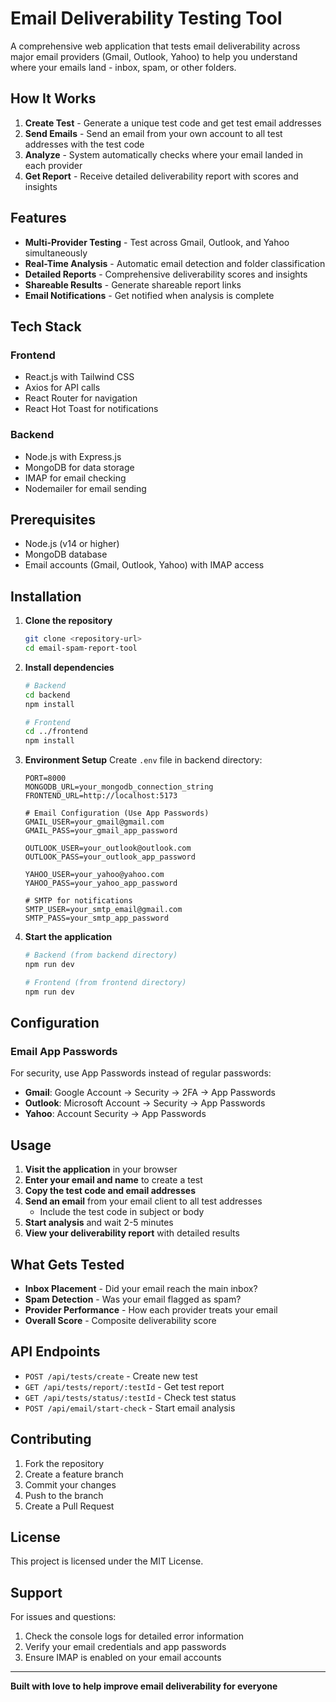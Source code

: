 #  Email Deliverability Testing Tool

A comprehensive web application that tests email deliverability across major email providers (Gmail, Outlook, Yahoo) to help you understand where your emails land - inbox, spam, or other folders.

##  How It Works

1. **Create Test** - Generate a unique test code and get test email addresses
2. **Send Emails** - Send an email from your own account to all test addresses with the test code
3. **Analyze** - System automatically checks where your email landed in each provider
4. **Get Report** - Receive detailed deliverability report with scores and insights

##  Features

- **Multi-Provider Testing** - Test across Gmail, Outlook, and Yahoo simultaneously
- **Real-Time Analysis** - Automatic email detection and folder classification
- **Detailed Reports** - Comprehensive deliverability scores and insights
- **Shareable Results** - Generate shareable report links
- **Email Notifications** - Get notified when analysis is complete

##  Tech Stack

### Frontend
- React.js with Tailwind CSS
- Axios for API calls
- React Router for navigation
- React Hot Toast for notifications

### Backend
- Node.js with Express.js
- MongoDB for data storage
- IMAP for email checking
- Nodemailer for email sending

##  Prerequisites

- Node.js (v14 or higher)
- MongoDB database
- Email accounts (Gmail, Outlook, Yahoo) with IMAP access

##  Installation

1. **Clone the repository**
   ```bash
   git clone <repository-url>
   cd email-spam-report-tool
   ```

2. **Install dependencies**
   ```bash
   # Backend
   cd backend
   npm install

   # Frontend
   cd ../frontend
   npm install
   ```

3. **Environment Setup**
   Create `.env` file in backend directory:
   ```env
   PORT=8000
   MONGODB_URL=your_mongodb_connection_string
   FRONTEND_URL=http://localhost:5173

   # Email Configuration (Use App Passwords)
   GMAIL_USER=your_gmail@gmail.com
   GMAIL_PASS=your_gmail_app_password

   OUTLOOK_USER=your_outlook@outlook.com
   OUTLOOK_PASS=your_outlook_app_password

   YAHOO_USER=your_yahoo@yahoo.com
   YAHOO_PASS=your_yahoo_app_password

   # SMTP for notifications
   SMTP_USER=your_smtp_email@gmail.com
   SMTP_PASS=your_smtp_app_password
   ```

4. **Start the application**
   ```bash
   # Backend (from backend directory)
   npm run dev

   # Frontend (from frontend directory)
   npm run dev
   ```

##  Configuration

### Email App Passwords
For security, use App Passwords instead of regular passwords:

- **Gmail**: Google Account → Security → 2FA → App Passwords
- **Outlook**: Microsoft Account → Security → App Passwords
- **Yahoo**: Account Security → App Passwords

## Usage

1. **Visit the application** in your browser
2. **Enter your email and name** to create a test
3. **Copy the test code and email addresses**
4. **Send an email** from your email client to all test addresses
   - Include the test code in subject or body
5. **Start analysis** and wait 2-5 minutes
6. **View your deliverability report** with detailed results

##  What Gets Tested

- **Inbox Placement** - Did your email reach the main inbox?
- **Spam Detection** - Was your email flagged as spam?
- **Provider Performance** - How each provider treats your email
- **Overall Score** - Composite deliverability score

##  API Endpoints

- `POST /api/tests/create` - Create new test
- `GET /api/tests/report/:testId` - Get test report
- `GET /api/tests/status/:testId` - Check test status
- `POST /api/email/start-check` - Start email analysis

##  Contributing

1. Fork the repository
2. Create a feature branch
3. Commit your changes
4. Push to the branch
5. Create a Pull Request

##  License

This project is licensed under the MIT License.

##  Support

For issues and questions:
1. Check the console logs for detailed error information
2. Verify your email credentials and app passwords
3. Ensure IMAP is enabled on your email accounts

---

**Built with love to help improve email deliverability for everyone**
